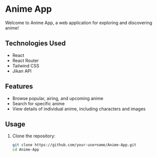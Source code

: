 # Anime App

Welcome to Anime App, a web application for exploring and discovering anime!

## Technologies Used

- React
- React Router
- Tailwind CSS
- Jikan API

## Features

- Browse popular, airing, and upcoming anime
- Search for specific anime
- View details of individual anime, including characters and images

## Usage

1. Clone the repository:

   ```bash
   git clone https://github.com/your-username/Anime-App.git
   cd Anime-App
